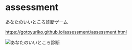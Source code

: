 # assessment
あなたのいいところ診断ゲーム

https://gotoyuriko.github.io/assessment/assessment.html

![あなたのいいところ診断](https://user-images.githubusercontent.com/64601225/90971810-6ac92b80-e54e-11ea-82f4-8d31d9acf7c4.png)
